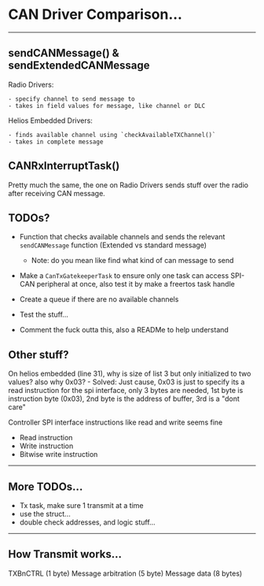 # CAN Driver Comparison...

---

## sendCANMessage() & sendExtendedCANMessage

Radio Drivers:

    - specify channel to send message to
    - takes in field values for message, like channel or DLC

Helios Embedded Drivers:

    - finds available channel using `checkAvailableTXChannel()`
    - takes in complete message

## CANRxInterruptTask()

Pretty much the same, the one on Radio Drivers sends stuff over the radio after receiving CAN message.

## TODOs?

- Function that checks available channels and sends the relevant `sendCANMessage` function (Extended vs standard message)
    - Note: do you mean like find what kind of can message to send

- Make a `CanTxGatekeeperTask` to ensure only one task can access SPI-CAN peripheral at once, also test it by make a freertos task handle

- Create a queue if there are no available channels

- Test the stuff...

- Comment the fuck outta this, also a READMe to help understand 


## Other stuff?
On helios embedded (line 31), why is size of list 3 but only initialized to two values? also why 0x03?
    - Solved: Just cause, 0x03 is just to specify its a read instruction for the spi interface, only 3 bytes are needed, 1st byte is instruction byte (0x03), 2nd byte is the address of buffer, 3rd is a "dont care"

Controller SPI interface instructions like read and write seems fine

- Read instruction
- Write instruction
- Bitwise write instruction

---

## More TODOs...

- Tx task, make sure 1 transmit at a time
- use the struct...
- double check addresses, and logic stuff...

---

## How Transmit works...

TXBnCTRL (1 byte)
Message arbitration (5 byte)
Message data (8 bytes)
